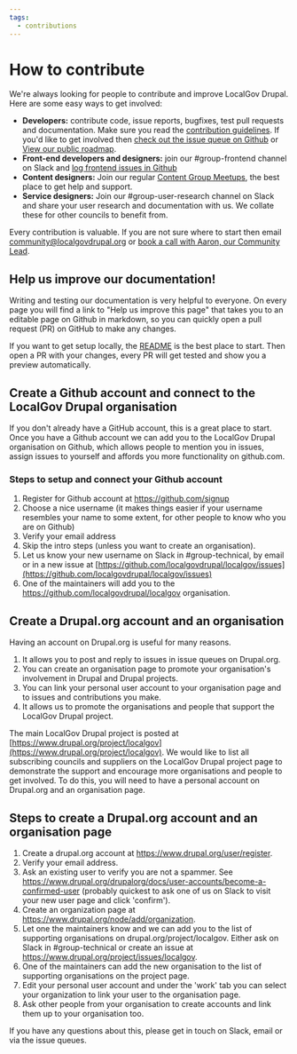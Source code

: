 ```yaml
---
tags:
  - contributions
---
```


# How to contribute

We're always looking for people to contribute and improve LocalGov Drupal. Here are some easy ways to get involved:

- **Developers:** contribute code, issue reports, bugfixes, test pull requests and documentation. Make sure you read the [contribution guidelines](https://github.com/localgovdrupal/localgov/blob/2.x/CONTRIBUTING.md). If you'd like to get involved then [check out the issue queue on Github](https://github.com/localgovdrupal/localgov/issues) or [View our public roadmap](https://github.com/orgs/localgovdrupal/projects/31).  
- **Front-end developers and designers:** join our #group-frontend channel on Slack and [log frontend issues in Github](https://github.com/localgovdrupal/localgov/issues/new) 
- **Content designers:** Join our regular [Content Group Meetups](https://lu.ma/session-5beph1ql8l2jytwhmzix), the best place to get help and support.
- **Service designers:** Join our #group-user-research channel on Slack and share your user research and documentation with us. We collate these for other councils to benefit from.

Every contribution is valuable. If you are not sure where to start then email community@localgovdrupal.org or [book a call with Aaron, our Community Lead](https://cal.com/localgovdrupal-community/aaron-45mins).

## Help us improve our documentation!

Writing and testing our documentation is very helpful to everyone. On every page you will find a link to "Help us improve this page" that takes you to an editable page on Github in markdown, so you can quickly open a pull request (PR) on GitHub to make any changes.

If you want to get setup locally, the [README](https://github.com/localgovdrupal/docs/blob/master/README.md) is the best place to start. Then open a PR with your changes, every PR will get tested and show you a preview automatically.

## Create a Github account and connect to the LocalGov Drupal organisation 

If you don't already have a GitHub account, this is a great place to start. 
Once you have a Github account we can add you to the LocalGov Drupal organisation on Github, 
which allows people to mention you in issues, assign issues to yourself and affords you more functionality on github.com.

### Steps to setup and connect your Github account

  1. Register for Github account at https://github.com/signup
  2. Choose a nice username (it makes things easier if your username resembles your name to some extent, for other people to know who you are on Github)
  3. Verify your email address
  4. Skip the intro steps (unless you want to create an organisation).
  5. Let us know your new username on Slack in #group-technical, by email or in a new issue at [https://github.com/localgovdrupal/localgov/issues](https://github.com/localgovdrupal/localgov/issues)
  6. One of the maintainers will add you to the https://github.com/localgovdrupal/localgov organisation.

## Create a Drupal.org account and an organisation

Having an account on Drupal.org is useful for many reasons. 

1. It allows you to post and reply to issues in issue queues on Drupal.org.
2. You can create an organisation page to promote your organisation's involvement in Drupal and Drupal projects.
3. You can link your personal user account to your organisation page and to issues and contributions you make.
4. It allows us to promote the organisations and people that support the LocalGov Drupal project.

The main LocalGov Drupal project is posted at [https://www.drupal.org/project/localgov](https://www.drupal.org/project/localgov). 
We would like to list all subscribing councils and suppliers on the LocalGov Drupal project page to demonstrate the support and encourage more organisations and people to get involved. 
To do this, you will need to have a personal account on Drupal.org and an organisation page. 

## Steps to create a Drupal.org account and an organisation page

1. Create a drupal.org account at https://www.drupal.org/user/register.
2. Verify your email address.
3. Ask an existing user to verify you are not a spammer. See https://www.drupal.org/drupalorg/docs/user-accounts/become-a-confirmed-user (probably quickest to ask one of us on Slack to visit your new user page and click 'confirm').
4. Create an organization page at https://www.drupal.org/node/add/organization.
5. Let one the maintainers know and we can add you to the list of supporting organisations on drupal.org/project/localgov. Either ask on Slack in #group-technical or create an issue at https://www.drupal.org/project/issues/localgov.
6. One of the maintainers can add the new organisation to the list of supporting organisations on the project page.
7. Edit your personal user account and under the 'work' tab you can select your organization to link your user to the organisation page.
8. Ask other people from your organisation to create accounts and link them up to your organisation too.

If you have any questions about this, please get in touch on Slack, email or via the issue queues.

  

